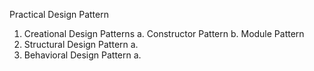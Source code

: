 Practical Design Pattern

1. Creational Design Patterns
   a. Constructor Pattern
   b. Module Pattern
2. Structural Design Pattern
   a.
3. Behavioral Design Pattern
   a.
